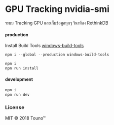 # GPU Tracking nvidia-smi
ระบบ Tracking GPU และเก็บข้อมูลทุกๆ วินาทีลง RethinkDB

#### production
Install Build Tools [windows-build-tools](https://github.com/felixrieseberg/windows-build-tools)
```powershell
npm i --global --production windows-build-tools
```

```bash
npm i
npm run install
```

#### development
```bash
npm i
npm run dev
```

### License
MIT © 2018 Touno™

